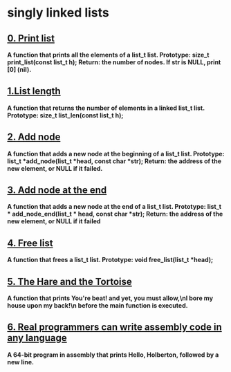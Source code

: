 # singly linked lists

## [0. Print list](url)

__A function that prints all the elements of a list_t list.
Prototype: size_t print_list(const list_t h);
Return: the number of nodes.
If str is NULL, print [0] (nil).__

## [1.List length](url)

__A function that returns the number of elements in a linked list_t list.
Prototype: size_t list_len(const list_t h);__

## [2. Add node](url)

__A function that adds a new node at the beginning of a list_t list.
Prototype: list_t *add_node(list_t *head, const char *str);
Return: the address of the new element, or NULL if it failed.__


## [3. Add node at the end](url)

__A function that adds a new node at the end of a list_t list.
Prototype: list_t * add_node_end(list_t * head, const char *str);
Return: the address of the new element, or NULL if it failed__


## [4. Free list](url)

__A function that frees a list_t list.
Prototype: void free_list(list_t *head);__

## [5. The Hare and the Tortoise](url)

__A function that prints You're beat! and yet, you must allow,\nI bore my house upon my back!\n before the main function is executed.__

## [6. Real programmers can write assembly code in any language](url)
__A 64-bit program in assembly that prints Hello, Holberton, followed by a new line.__
